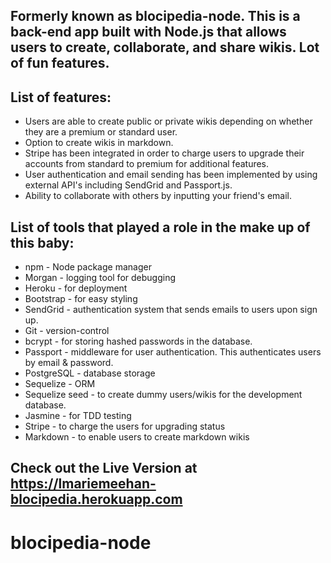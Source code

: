 ## Formerly known as blocipedia-node. This is a back-end app built with Node.js that allows users to create, collaborate, and share wikis. Lot of fun features.

## List of features:
* Users are able to create public or private wikis depending on whether they are a premium or standard user.
* Option to create wikis in markdown.
* Stripe has been integrated in order to charge users to upgrade their accounts from standard to premium for additional features.
* User authentication and email sending has been implemented by using external API's including SendGrid and Passport.js.
* Ability to collaborate with others by inputting your friend's email.

## List of tools that played a role in the make up of this baby:
* npm - Node package manager
* Morgan - logging tool for debugging
* Heroku - for deployment
* Bootstrap - for easy styling
* SendGrid - authentication system that sends emails to users upon sign up.
* Git - version-control
* bcrypt - for storing hashed passwords in the database.
* Passport - middleware for user authentication. This authenticates users by email & password.
* PostgreSQL - database storage
* Sequelize - ORM
* Sequelize seed - to create dummy users/wikis for the development database.
* Jasmine - for TDD testing
* Stripe - to charge the users for upgrading status
* Markdown - to enable users to create markdown wikis

## Check out the Live Version at https://lmariemeehan-blocipedia.herokuapp.com












# blocipedia-node
